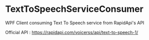 # TextToSpeechServiceConsumer
WPF Client consuming Text To Speech service from RapidApi's API

Official API : https://rapidapi.com/voicerss/api/text-to-speech-1/